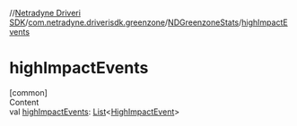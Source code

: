 //[Netradyne Driveri SDK](../../index.md)/[com.netradyne.driverisdk.greenzone](../index.md)/[NDGreenzoneStats](index.md)/[highImpactEvents](high-impact-events.md)



# highImpactEvents  
[common]  
Content  
val [highImpactEvents](high-impact-events.md): [List](https://kotlinlang.org/api/latest/jvm/stdlib/kotlin.collections/-list/index.html)<[HighImpactEvent](../-high-impact-event/index.md)>  



